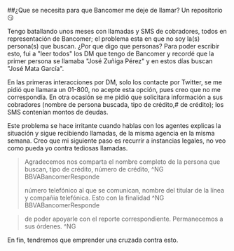 ##¿Que se necesita para que Bancomer me deje de llamar? Un repositorio :smirk:

Tengo batallando unos meses con llamadas y SMS de cobradores, todos en representación de Bancomer; el problema esta en que no soy la(s) persona(s) que buscan. ¿Por que digo que personas? Para poder escribir esto, fui a "leer todos" los DM que tengo de Bancomer y recordé que la primer persona se llamaba "José Zuñiga Pérez"  y en estos días buscan "José Mata García". 

En las primeras interacciones por DM, solo los contacte por Twitter,  se me pidió que llamara un 01-800, no acepte esta opción, pues creo que no me correspondía.  En otra ocasión se me pidió que solicitara información a sus cobradores (nombre de persona buscada, tipo de crédito,# de crédito); los SMS contenían montos de deudas. 

Este problema se hace irritante cuando hablas con los agentes explicas la situación y sigue recibiendo llamadas, de la misma agencia en la misma semana. Creo que mi siguiente paso es recurrir a instancias legales, no veo como pueda yo contra tediosas llamadas.  


> Agradecemos nos comparta el nombre completo de la persona que buscan, tipo de crédito, número de crédito, ^NG
> BBVABancomerResponde
> 
> número telefónico al que se comunican, nombre del titular de la línea y compañia telefónica. Esto con la finalidad  ^NG
> BBVABancomerResponde

> de poder apoyarle con el reporte correspondiente. Permanecemos a sus órdenes. ^NG

En fin, tendremos que emprender una cruzada contra esto.
